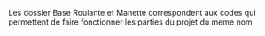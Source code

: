Les dossier Base Roulante et Manette correspondent aux codes qui permettent de faire fonctionner les parties du projet du meme nom
